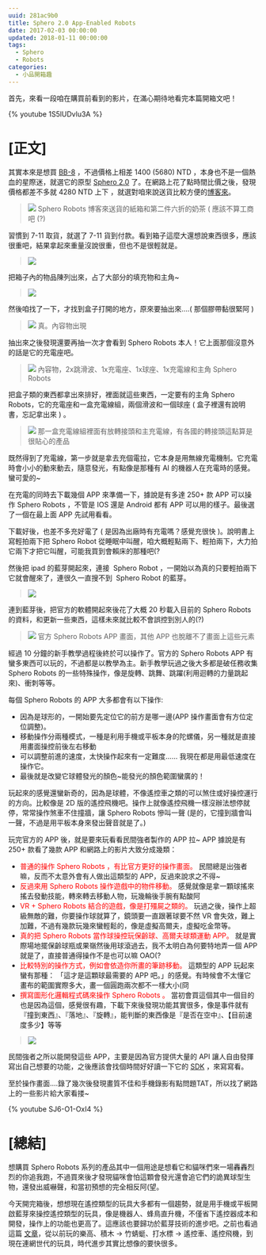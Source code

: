 ```yaml
---
uuid: 281ac9b0
title: Sphero 2.0 App-Enabled Robots
date: 2017-02-03 00:00:00
updated: 2018-01-11 00:00:00
tags: 
  - Sphero
  - Robots
categories:
  - 小品開箱趣
---
```


首先，來看一段咱在購買前看到的影片，在滿心期待地看完本篇開箱文吧！

{% youtube 1S5lUDvlu3A %}

<!--more-->

# [正文]

其實本來是想買 [BB-8](https://www.sphero.com/starwars/bb8) ，不過價格上相差 1400 (5680) NTD ，本身也不是一個熱血的星際迷，就選它的原型 [Sphero 2.0](https://www.sphero.com/sphero) 了。在網路上花了點時間比價之後，發現價格都差不多就 4280 NTD 上下 ，就選對咱來說送貨比較方便的[博客來](https://www.books.com.tw/products/N000663224)。

> ![](/uploads/281ac9b0/0001.jpg) Sphero Robots 博客來送貨的紙箱和第二件六折的奶茶 ( 應該不算工商吧 (?)

習慣到 7-11 取貨，就選了 7-11 貨到付款。看到箱子這麼大還想說東西很多，應該很重吧，結果拿起來重量沒說很重，但也不是很輕就是。

> ![](/uploads/281ac9b0/0002.jpg)

把箱子內的物品陳列出來，占了大部分的填充物和主角~ 

> ![](/uploads/281ac9b0/0003.jpg)

然後咱找了一下，才找到盒子打開的地方，原來要抽出來....( 那個膠帶黏很緊阿 )

> ![](/uploads/281ac9b0/0004.jpg) 真。內容物出現

抽出來之後發現還要再抽一次才會看到 Sphero Robots 本人！它上面那個沒意外的話是它的充電座吧。

> ![](/uploads/281ac9b0/0005.jpg) 內容物，2x跳滑波、1x充電座、1x球座、1x充電線和主角 Sphero Robots

把盒子類的東西都拿出來排好，裡面就這些東西，一定要有的主角 Sphero Robots，它的充電座和一盒充電線組，兩個滑波和一個球座 ( 盒子裡還有說明書，忘記拿出來 ) 。

> ![](/uploads/281ac9b0/0006.jpg) 那一盒充電線組裡面有放轉接頭和主充電線，有各國的轉接頭這點算是很貼心的產品

既然得到了充電線，第一步就是拿去充個電拉，它本身是用無線充電機制。它充電時會小小的動來動去，隨意發光，有點像是那種有 AI 的機器人在充電時的感覺。蠻可愛的~

在充電的同時去下載幾個 APP 來準備一下，據說是有多達 250+ 款 APP 可以操作 Sphero Robots ，不管是 IOS 還是 Android 都有 APP 可以用的樣子。最後選了一個在最上面 APP 先試用看看。

下載好後，也差不多充好電了 ( 是因為出廠時有充電嗎？感覺充很快 )。說明書上寫輕拍兩下把 Sphero Robot 從睡眠中叫醒，咱大概輕點兩下、輕拍兩下，大力拍它兩下才把它叫醒，可能我買到會賴床的那種吧(?

然後把 ipad 的藍芽開起來，連接  Sphero Robot ，一開始以為真的只要輕拍兩下它就會醒來了，連很久一直搜不到  Sphero Robot 的藍芽。

> ![](/uploads/281ac9b0/0007.jpg)

連到藍芽後，把官方的軟體開起來後花了大概 20 秒載入目前的 Sphero Robots 的資料，和更新一些東西，這樣未來就比較不會誤控到別人的(?)

> ![](/uploads/281ac9b0/0008.jpg) 官方 Sphero Robots APP 畫面，其他 APP 也脫離不了畫面上這些元素

經過 10 分鐘的新手教學過程後終於可以操作了。官方的 Sphero Robots APP 有蠻多東西可以玩的，不過都是以教學為主。新手教學玩過之後大多都是破任務收集 Sphero Robots 的一些特殊操作，像是旋轉、跳舞、跳躍(利用迴轉的力量跳起來)、衝刺等等。

每個 Sphero Robots 的 APP 大多都會有以下操作:
* 因為是球形的，一開始要先定位它的前方是哪一邊(APP 操作畫面會有方位定位調整)。
* 移動操作分兩種模式，一種是利用手機或平板本身的陀螺儀，另一種就是直接用畫面操控前後左右移動
* 可以調整前進的速度，太快操作起來有一定難度...... 我現在都是用最低速度在操作它。
* 最後就是改變它球體發光的顏色~能發光的顏色範圍蠻廣的！

玩起來的感覺還蠻新奇的，因為是球體，不像遙控車之類的可以煞住或好操控運行的方向。比較像是 2D 版的遙控飛機吧。操作上就像遙控飛機一樣沒辦法想停就停，常常操作煞車不住撞牆，讓 Sphero Robots 慘叫一聲 (是的，它撞到牆會叫一聲，不過是用平板本身來發出聲音就是了。)

玩完官方的 APP 後，就是要來玩看看民間強者製作的 APP 拉~
APP 據說是有 250+ 款看了幾款 APP 和網路上的影片大致分成幾類：

* <span style="color: #ff0000;">普通的操作 Sphero Robots ，有比官方更好的操作畫面。</span>
民間總是出強者嘛，反而不太意外會有人做出這類型的 APP，反過來說求之不得~
* <span style="color: #ff0000;">反過來用 Sphero Robots 操作遊戲中的物件移動。</span>
感覺就像是拿一顆球搖來搖去發動技能，轉來轉去移動人物，玩幾輪後手腕有點酸阿
* <span style="color: #ff0000;">VR + Sphero Robots 結合的遊戲，像是打殭屍之類的。</span>
玩過之後，操作上超級無敵的難，你要操作球就算了，鏡頭要一直跟著球要不然 VR 會失效，難上加難，不過有幾款玩幾來蠻輕鬆的，像是虛擬高爾夫，虛擬吃金幣等。
* <span style="color: #ff0000;">真的把 Sphero Robots 當作球操控玩保齡球、高爾夫球類運動 APP。</span>
就是實際場地擺保齡球瓶或果嶺然後用球滾過去，我不太明白為何要特地弄一個 APP 就是了，直接普通得操作不是也可以嘛 OAO(?
* <span style="color: #ff0000;">比較特別的操作方式，例如會依造你所畫的筆跡移動。</span>
這類型的 APP 玩起來蠻有那種： 「這才是這顆球最需要的 APP 吧。」的感覺。有時候會不太懂它畫布的範圍實際多大，畫一個圓跑兩次都不一樣大小(冏
* <span style="color: #ff0000;">撰寫圖形化邏輯程式碼來操作 Sphero Robots 。</span>
當初會買這個其中一個目的也是因為這個，感覺很有趣，下載下來後發現功能其實很多，像是事件就有『撞到東西』、『落地』、『旋轉』，能判斷的東西像是『是否在空中』、【目前速度多少】等等

> ![](/uploads/281ac9b0/0009.jpg)

民間強者之所以能開發這些 APP，主要是因為官方提供大量的 API 讓人自由發揮寫出自己想要的功能，之後應該會找個時間好好讀一下它的 [SDK](https://sdk.sphero.com/) ，來寫寫看。

至於操作畫面....錄了幾次後發現畫質不佳和手機錄影有點問題TAT，所以找了網路上的一些影片給大家看搂~

{% youtube SJ6-O1-OxI4 %}

# [總結]

想購買 Sphero Robots 系列的產品其中一個用途是想看它和貓咪們來一場轟轟烈烈的你追我跑，不過買來後才發現貓咪會怕這顆會發光還會追它們的詭異球型生物，還發出威嚇聲，和當初預想的完全相反阿(望。

今天開完箱後，想想現在遙控類型的玩具大多都有一個趨勢，就是用手機或平板開啟藍芽來操控遙控類型的玩具，像是機器人、蜂鳥直升機，不僅省下遙控器成本和開發，操作上的功能也更高了。這應該也要歸功於藍芽技術的進步吧。之前也看過這篇 [文章](https://www.digikey.tw/zh/articles/techzone/2014/jun/connected-toys-leveraging-wireless-interfaces-for-novel-play-experiences)，從以前玩的樂高、積木 → 竹蜻蜓、打水標 → 遙控車、遙控飛機，到現在連網世代的玩具，時代進步其實比想像的要快很多。
